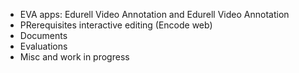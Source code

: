 
- EVA apps: Edurell Video Annotation and Edurell Video Annotation
- PRerequisites interactive editing (Encode web)
- Documents
- Evaluations
- Misc and work in progress

